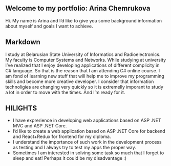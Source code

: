 ## Welcome to my portfolio: Arina Chemrukova
Hi. My name is Arina and I’d like to give you some background information about myself and goals I want to achieve.

## Markdown

I study at Belarusian State University of Informatics and Radioelectronics.
My faculty is Computer Systems and Networks. While studying at university I’ve realized that I enjoy developing applications of different complicity in C# language. So that is the reason that I am attending C# online course. I am fond of learning new stuff that will help me to improve my programming skills and become more creative developer. I consider that information technoligies are changing very quickly so it is extremelly imporant to study a lot in order to move with the times. And I’m ready for it.

## HILIGHTS

- I have exprerience in developing web applications based on ASP .NET MVC and ASP .NET Core.
- I’d like to create a web application based on ASP .NET Core for backend and React+Redux for frontend for my diploma.
- I understand the importance of such work in the development process as testing and I always try to test my apps the proper way.
- Sometimes I am interested in solving some task so much that I forget to sleep and eat! Perhaps it could be my disadvantage :)
